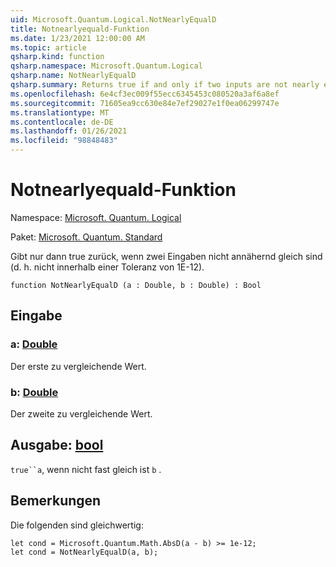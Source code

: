 ```yaml
---
uid: Microsoft.Quantum.Logical.NotNearlyEqualD
title: Notnearlyequald-Funktion
ms.date: 1/23/2021 12:00:00 AM
ms.topic: article
qsharp.kind: function
qsharp.namespace: Microsoft.Quantum.Logical
qsharp.name: NotNearlyEqualD
qsharp.summary: Returns true if and only if two inputs are not nearly equal (that is, are not within a tolerance of 1e-12).
ms.openlocfilehash: 6e4cf3ec009f55ecc6345453c080520a3af6a8ef
ms.sourcegitcommit: 71605ea9cc630e84e7ef29027e1f0ea06299747e
ms.translationtype: MT
ms.contentlocale: de-DE
ms.lasthandoff: 01/26/2021
ms.locfileid: "98848483"
---
```

# <a name="notnearlyequald-function"></a>Notnearlyequald-Funktion

Namespace: [Microsoft. Quantum. Logical](xref:Microsoft.Quantum.Logical)

Paket: [Microsoft. Quantum. Standard](https://nuget.org/packages/Microsoft.Quantum.Standard)


Gibt nur dann true zurück, wenn zwei Eingaben nicht annähernd gleich sind (d. h. nicht innerhalb einer Toleranz von 1E-12).

```qsharp
function NotNearlyEqualD (a : Double, b : Double) : Bool
```


## <a name="input"></a>Eingabe

### <a name="a--double"></a>a: [Double](xref:microsoft.quantum.lang-ref.double)

Der erste zu vergleichende Wert.


### <a name="b--double"></a>b: [Double](xref:microsoft.quantum.lang-ref.double)

Der zweite zu vergleichende Wert.



## <a name="output--bool"></a>Ausgabe: [bool](xref:microsoft.quantum.lang-ref.bool)

`true``a`, wenn nicht fast gleich ist `b` .

## <a name="remarks"></a>Bemerkungen

Die folgenden sind gleichwertig:

```qsharp
let cond = Microsoft.Quantum.Math.AbsD(a - b) >= 1e-12;
let cond = NotNearlyEqualD(a, b);
```